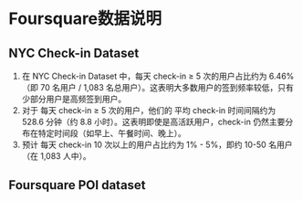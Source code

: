 # Foursquare数据说明

## NYC Check-in Dataset

1. 在 NYC Check-in Dataset 中，每天 check-in ≥ 5 次的用户占比约为 6.46%（即 70 名用户 / 1,083 名总用户）。这表明大多数用户的签到频率较低，只有少部分用户是高频签到用户。
2. 对于 每天 check-in ≥ 5 次的用户，他们的 平均 check-in 时间间隔约为 528.6 分钟（约 8.8 小时）。这表明即使是高活跃用户，check-in 仍然主要分布在特定时间段（如早上、午餐时间、晚上）。
3. 预计 每天 check-in 10 次以上的用户占比约为 1% - 5%，即约 10-50 名用户（在 1,083 人中）。

## Foursquare POI dataset